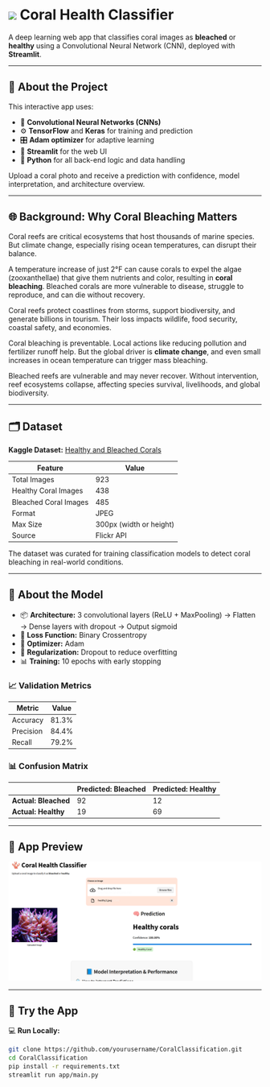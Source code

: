 <h1>
  <img src="https://www.thiings.co/_next/image?url=https%3A%2F%2Flftz25oez4aqbxpq.public.blob.vercel-storage.com%2Fimage-U8mhT6gzngEVbkP6EAZfbx0wT1zfMl.png&w=2048&q=75" width="100"/>
  Coral Health Classifier
</h1>


A deep learning web app that classifies coral images as **bleached** or **healthy** using a Convolutional Neural Network (CNN), deployed with **Streamlit**.

---

## 🌊 About the Project

This interactive app uses:
- 🧠 **Convolutional Neural Networks (CNNs)**
- ⚙️ **TensorFlow** and **Keras** for training and prediction
- 🎛️ **Adam optimizer** for adaptive learning
- 🎨 **Streamlit** for the web UI
- 🐍 **Python** for all back-end logic and data handling

Upload a coral photo and receive a prediction with confidence, model interpretation, and architecture overview.

---

## 🌐 Background: Why Coral Bleaching Matters

Coral reefs are critical ecosystems that host thousands of marine species. But climate change, especially rising ocean temperatures, can disrupt their balance.

A temperature increase of just 2°F can cause corals to expel the algae (zooxanthellae) that give them nutrients and color, resulting in **coral bleaching**. Bleached corals are more vulnerable to disease, struggle to reproduce, and can die without recovery.

Coral reefs protect coastlines from storms, support biodiversity, and generate billions in tourism. Their loss impacts wildlife, food security, coastal safety, and economies.  

Coral bleaching is preventable. Local actions like reducing pollution and fertilizer runoff help. But the global driver is **climate change**, and even small increases in ocean temperature can trigger mass bleaching.

Bleached reefs are vulnerable and may never recover. Without intervention, reef ecosystems collapse, affecting species survival, livelihoods, and global biodiversity.

---

## 🗂️ Dataset

**Kaggle Dataset:** [Healthy and Bleached Corals](https://www.kaggle.com/datasets/vencerlanz09/healthy-and-bleached-corals-image-classification?select=healthy_corals)

| Feature              | Value                         |
|----------------------|-------------------------------|
| Total Images         | 923                            |
| Healthy Coral Images | 438                            |
| Bleached Coral Images| 485                            |
| Format               | JPEG                           |
| Max Size             | 300px (width or height)        |
| Source               | Flickr API                     |

The dataset was curated for training classification models to detect coral bleaching in real-world conditions.

---

## 🧠 About the Model

- 📦 **Architecture:** 3 convolutional layers (ReLU + MaxPooling) → Flatten → Dense layers with dropout → Output sigmoid
- 🔧 **Loss Function:** Binary Crossentropy  
- 🧪 **Optimizer:** Adam  
- 🔄 **Regularization:** Dropout to reduce overfitting  
- 📊 **Training:** 10 epochs with early stopping

### 📈 Validation Metrics
| Metric     | Value   |
|------------|---------|
| Accuracy   | 81.3%   |
| Precision  | 84.4%   |
| Recall     | 79.2%   |

### 📊 Confusion Matrix

|                       | Predicted: Bleached | Predicted: Healthy |
|-----------------------|---------------------|---------------------|
| **Actual: Bleached**  | 92                  | 12                  |
| **Actual: Healthy**   | 19                  | 69                  |

---

## 📱 App Preview

<img src="Assets/preview.png" width="700"/>

---

## 🚀 Try the App
💻 **Run Locally:**

```bash
git clone https://github.com/yourusername/CoralClassification.git
cd CoralClassification
pip install -r requirements.txt
streamlit run app/main.py
